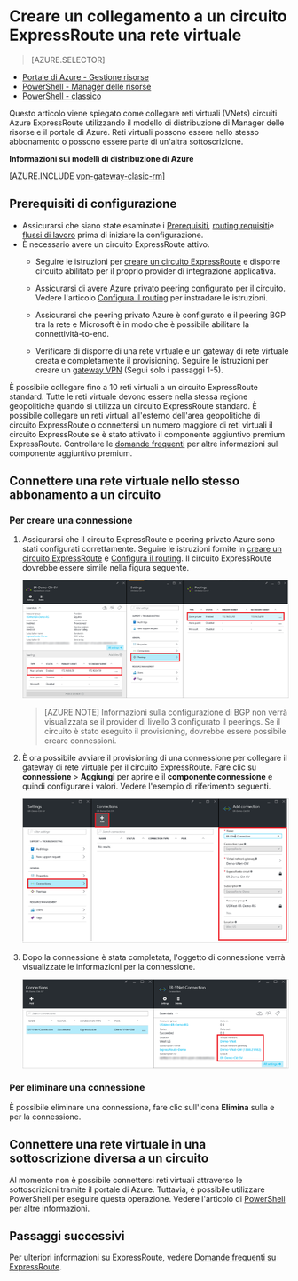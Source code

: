 <properties
   pageTitle="Creare un collegamento a un circuito ExpressRoute a una rete virtuale utilizzando il modello di distribuzione di Manager delle risorse e il portale di Azure | Microsoft Azure"
   description="In questo documento offre una panoramica su come collegare reti virtuali (VNets) ExpressRoute circuiti."
   services="expressroute"
   documentationCenter="na"
   authors="cherylmc"
   manager="carmonm"
   editor=""
   tags="azure-resource-manager"/>
<tags
   ms.service="expressroute"
   ms.devlang="na"
   ms.topic="article"
   ms.tgt_pltfrm="na"
   ms.workload="infrastructure-services"
   ms.date="10/10/2016"
   ms.author="cherylmc" />

# <a name="link-a-virtual-network-to-an-expressroute-circuit"></a>Creare un collegamento a un circuito ExpressRoute una rete virtuale

> [AZURE.SELECTOR]
- [Portale di Azure - Gestione risorse](expressroute-howto-linkvnet-portal-resource-manager.md)
- [PowerShell - Manager delle risorse](expressroute-howto-linkvnet-arm.md)
- [PowerShell - classico](expressroute-howto-linkvnet-classic.md)



Questo articolo viene spiegato come collegare reti virtuali (VNets) circuiti Azure ExpressRoute utilizzando il modello di distribuzione di Manager delle risorse e il portale di Azure. Reti virtuali possono essere nello stesso abbonamento o possono essere parte di un'altra sottoscrizione.


**Informazioni sui modelli di distribuzione di Azure**

[AZURE.INCLUDE [vpn-gateway-clasic-rm](../../includes/vpn-gateway-classic-rm-include.md)]

## <a name="configuration-prerequisites"></a>Prerequisiti di configurazione

- Assicurarsi che siano state esaminate i [Prerequisiti](expressroute-prerequisites.md), [routing requisiti](expressroute-routing.md)e [flussi di lavoro](expressroute-workflows.md) prima di iniziare la configurazione.
- È necessario avere un circuito ExpressRoute attivo.
    - Seguire le istruzioni per [creare un circuito ExpressRoute](expressroute-howto-circuit-arm.md) e disporre circuito abilitato per il proprio provider di integrazione applicativa.

    - Assicurarsi di avere Azure privato peering configurato per il circuito. Vedere l'articolo [Configura il routing](expressroute-howto-routing-portal-resource-manager.md) per instradare le istruzioni.

    - Assicurarsi che peering privato Azure è configurato e il peering BGP tra la rete e Microsoft è in modo che è possibile abilitare la connettività-to-end.

    - Verificare di disporre di una rete virtuale e un gateway di rete virtuale creata e completamente il provisioning. Seguire le istruzioni per creare un [gateway VPN](../articles/vpn-gateway/vpn-gateway-howto-site-to-site-resource-manager-portal.md) (Segui solo i passaggi 1-5).

È possibile collegare fino a 10 reti virtuali a un circuito ExpressRoute standard. Tutte le reti virtuale devono essere nella stessa regione geopolitiche quando si utilizza un circuito ExpressRoute standard. È possibile collegare un reti virtuali all'esterno dell'area geopolitiche di circuito ExpressRoute o connettersi un numero maggiore di reti virtuali il circuito ExpressRoute se è stato attivato il componente aggiuntivo premium ExpressRoute. Controllare le [domande frequenti](expressroute-faqs.md) per altre informazioni sul componente aggiuntivo premium.

## <a name="connect-a-virtual-network-in-the-same-subscription-to-a-circuit"></a>Connettere una rete virtuale nello stesso abbonamento a un circuito


### <a name="to-create-a-connection"></a>Per creare una connessione

1. Assicurarsi che il circuito ExpressRoute e peering privato Azure sono stati configurati correttamente. Seguire le istruzioni fornite in [creare un circuito ExpressRoute](expressroute-howto-circuit-arm.md) e [Configura il routing](expressroute-howto-routing-arm.md). Il circuito ExpressRoute dovrebbe essere simile nella figura seguente.

    ![ExpressRoute circuito schermata](./media/expressroute-howto-linkvnet-portal-resource-manager/routing1.png)

    >[AZURE.NOTE] Informazioni sulla configurazione di BGP non verrà visualizzata se il provider di livello 3 configurato il peerings. Se il circuito è stato eseguito il provisioning, dovrebbe essere possibile creare connessioni.

2. È ora possibile avviare il provisioning di una connessione per collegare il gateway di rete virtuale per il circuito ExpressRoute. Fare clic su **connessione** > **Aggiungi** per aprire e il **componente connessione** e quindi configurare i valori. Vedere l'esempio di riferimento seguenti.


    ![Aggiungere la schermata connessione](./media/expressroute-howto-linkvnet-portal-resource-manager/samesub1.png)  


3. Dopo la connessione è stata completata, l'oggetto di connessione verrà visualizzate le informazioni per la connessione.

    ![Schermata di oggetto di connessione](./media/expressroute-howto-linkvnet-portal-resource-manager/samesub2.png)


### <a name="to-delete-a-connection"></a>Per eliminare una connessione

È possibile eliminare una connessione, fare clic sull'icona **Elimina** sulla e per la connessione.

## <a name="connect-a-virtual-network-in-a-different-subscription-to-a-circuit"></a>Connettere una rete virtuale in una sottoscrizione diversa a un circuito

Al momento non è possibile connettersi reti virtuali attraverso le sottoscrizioni tramite il portale di Azure. Tuttavia, è possibile utilizzare PowerShell per eseguire questa operazione. Vedere l'articolo di [PowerShell](expressroute-howto-linkvnet-arm.md) per altre informazioni.

## <a name="next-steps"></a>Passaggi successivi

Per ulteriori informazioni su ExpressRoute, vedere [Domande frequenti su ExpressRoute](expressroute-faqs.md).
